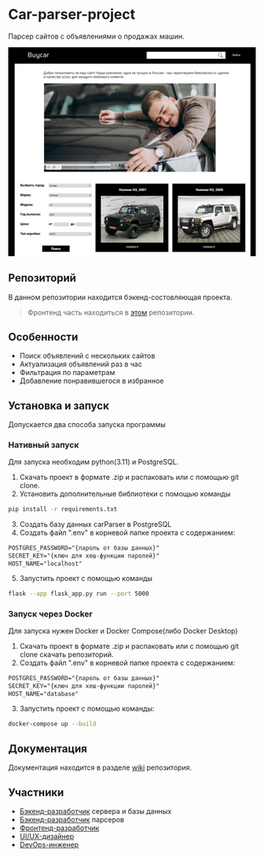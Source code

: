 # Car-parser-project
Парсер сайтов с объявлениями о продажах машин.

![ScreenShot](screenshot.png)
## Репозиторий
В данном репозитории находится бэкенд-состовляющая проекта.
> Фронтенд часть находиться в [этом](https://github.com/karinaKarinakarinaKarina/buycarsite_front) репозитории.
## Особенности
- Поиск объявлений с нескольких сайтов
- Актуализация объявлений раз в час
- Фильтрация по параметрам
- Добавление понравившегося в избранное
## Установка и запуск
Допускается два способа запуска программы
### Нативный запуск
Для запуска необходим python(3.11) и PostgreSQL.
1. Скачать проект в формате .zip и распаковать или с помощью git clone.
2. Установить дополнительные библиотеки с помощью команды
```bash
pip install -r requirements.txt
```
3. Создать базу данных carParser в PostgreSQL
4. Создать файл ".env" в корневой папке проекта с содержанием:
```
POSTGRES_PASSWORD="{пароль от базы данных}"
SECRET_KEY="{ключ для хеш-функции паролей}"
HOST_NAME="localhost"
```
5. Запустить проект с помощью команды
```bash
flask --app flask_app.py run --port 5000
```
### Запуск через Docker
Для запуска нужен Docker и Docker Compose(либо Docker Desktop)
1. Скачать проект в формате .zip и распаковать или с помощью git clone скачать репозиторий.
2. Создать файл ".env" в корневой папке проекта с содержанием:
```
POSTGRES_PASSWORD="{пароль от базы данных}"
SECRET_KEY="{ключ для хеш-функции паролей}"
HOST_NAME="database"
```
3. Запустить проект с помощью команды:
```bash
docker-compose up --build
```
## Документация
Документация находится в разделе [wiki](https://github.com/HROMAYAKOZA/Car-parser-project-back/wiki) репозитория.
## Участники
- [Бэкенд-разработчик](https://github.com/haribo0372) сервера и базы данных
- [Бэкенд-разработчик](https://github.com/deBath) парсеров
- [Фронтенд-разработчик](https://github.com/Sn0wEagle1)
- [UI/UX-дизайнер](https://github.com/karinaKarinakarinaKarina)
- [DevOps-инженер](https://github.com/HROMAYAKOZA)
